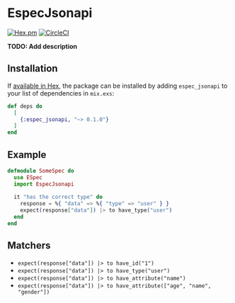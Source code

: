 # EspecJsonapi
[![Hex.pm](https://img.shields.io/hexpm/v/espec_jsonapi.svg)](https://hex.pm/packages/espec_jsonapi)
[![CircleCI](https://circleci.com/gh/gmartsenkov/espec_jsonapi.svg?style=svg)](https://circleci.com/gh/gmartsenkov/espec_jsonapi)

**TODO: Add description**

## Installation

If [available in Hex](https://hex.pm/docs/publish), the package can be installed
by adding `espec_jsonapi` to your list of dependencies in `mix.exs`:

```elixir
def deps do
  [
    {:espec_jsonapi, "~> 0.1.0"}
  ]
end
```

## Example

``` elixir
defmodule SomeSpec do
  use ESpec
  import EspecJsonapi
  
  it "has the correct type" do
	response = %{ "data" => %{ "type" => "user" } }
	expect(response["data"]) |> to have_type("user")
  end
end
```

## Matchers

* `expect(response["data"]) |> to have_id("1")`
* `expect(response["data"]) |> to have_type("user")`
* `expect(response["data"]) |> to have_attribute("name")`
* `expect(response["data"]) |> to have_attribute(["age", "name", "gender"])`


